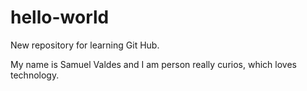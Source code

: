 # hello-world
New repository for learning Git Hub.

My name is Samuel Valdes and I am person really curios, which loves technology.
